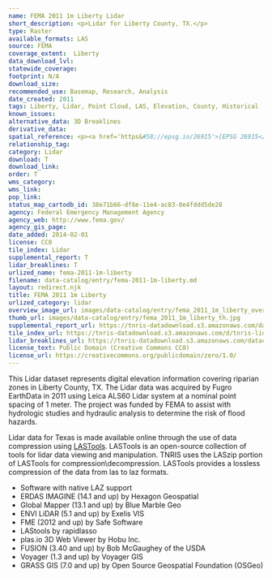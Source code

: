 ```yaml
---
name: FEMA 2011 1m Liberty Lidar
short_description: <p>Lidar for Liberty County, TX.</p>
type: Raster
available_formats: LAS
source: FEMA
coverage_extent:  Liberty
data_download_lvl:
statewide_coverage:
footprint: N/A
download_size:
recommended_use: Basemap, Research, Analysis
date_created: 2011
tags: Liberty, Lidar, Point Cloud, LAS, Elevation, County, Historical
known_issues:
alternative_data: 3D Breaklines
derivative_data:
spatial_reference: <p><a href='https&#58;//epsg.io/26915'>[EPSG 26915</a></p>
relationship_tag:
category: Lidar
download: T
download_link:
order: T
wms_category:
wms_link:
pop_link:
status_map_cartodb_id: 38e71b66-df8e-11e4-ac83-0e4fddd5de28
agency: Federal Emergency Management Agency
agency_web: http://www.fema.gov/
agency_gis_page:
date_added: 2014-02-01
license: CC0
tile_index: Lidar
supplemental_report: T
lidar_breaklines: T
urlized_name: fema-2011-1m-liberty
filename: data-catalog/entry/fema-2011-1m-liberty.md
layout: redirect.njk
title: FEMA 2011 1m Liberty
urlized_category: lidar
overview_image_url: images/data-catalog/entry/fema_2011_1m_liberty_overview.jpg
thumb_url: images/data-catalog/entry/fema_2011_1m_liberty_th.jpg
supplemental_report_url: https://tnris-datadownload.s3.amazonaws.com/datacatalog/supplemental_reports/fema_2011_1m_liberty_supplementalreports.zip
tile_index_url: https://tnris-datadownload.s3.amazonaws.com/d/tnris-lidar/state/tx/tnris-lidar_tx.zip
lidar_breaklines_url: https://tnris-datadownload.s3.amazonaws.com/datacatalog/lidar_breaklines/fema_2011_1m_liberty_breaklines.zip
license_text: Public Domain (Creative Commons CC0)
license_url: https://creativecommons.org/publicdomain/zero/1.0/
---
```


This Lidar dataset represents digital elevation information covering riparian zones in Liberty County, TX. The Lidar data was acquired by Fugro EarthData in 2011 using Leica ALS60 Lidar system at a nominal point spacing of 1 meter. The project was funded by FEMA to assist with hydrologic studies and hydraulic analysis to determine the risk of flood hazards.

Lidar data for Texas is made available online through the use of data compression using [LASTools](https://rapidlasso.com/lastools/). LASTools is an open-source collection of tools for lidar data viewing and manipulation. TNRIS uses the LASzip portion of LASTools for compression\decompression. LASTools provides a lossless compression of the data from las to laz formats.

- Software with native LAZ support
- ERDAS IMAGINE (14.1 and up) by Hexagon Geospatial
- Global Mapper (13.1 and up) by Blue Marble Geo
- ENVI LiDAR (5.1 and up) by Exelis VIS
- FME (2012 and up) by Safe Software
- LAStools by rapidlasso
- plas.io 3D Web Viewer by Hobu Inc.
- FUSION (3.40 and up) by Bob McGaughey of the USDA
- Voyager (1.3 and up) by Voyager GIS
- GRASS GIS (7.0 and up) by Open Source Geospatial Foundation (OSGeo)
